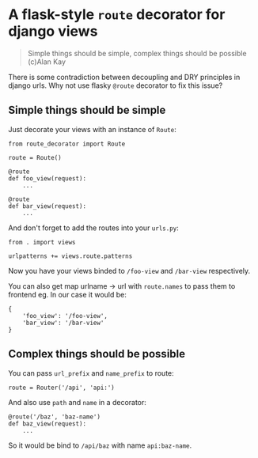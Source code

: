 A flask-style `route` decorator for django views
================================================

> Simple things should be simple, complex things should be possible (c)Alan Kay

There is some contradiction between decoupling and DRY principles
in django urls. Why not use flasky `@route` decorator to fix this issue?

Simple things should be simple
------------------------------
Just decorate your views with an instance of `Route`:

    from route_decorator import Route

    route = Route()

    @route
    def foo_view(request):
        ...

    @route
    def bar_view(request):
        ...


And don't forget to add the routes into your `urls.py`:

    from . import views

    urlpatterns += views.route.patterns


Now you have your views binded to `/foo-view` and `/bar-view` respectively.

You can also get map urlname -> url with `route.names` to pass them to
frontend eg. In our case it would be:

    {
        'foo_view': '/foo-view',
        'bar_view': '/bar-view'
    }


Complex things should be possible
---------------------------------
You can pass `url_prefix` and `name_prefix` to route:

    route = Router('/api', 'api:')

And also use `path` and `name` in a decorator:

    @route('/baz', 'baz-name')
    def baz_view(request):
        ...

So it would be bind to `/api/baz` with name `api:baz-name`.
